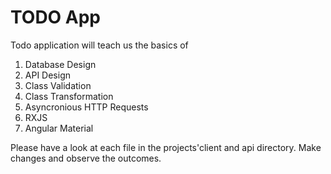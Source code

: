 # TODO App

Todo application will teach us the basics of

1. Database Design
2. API Design
3. Class Validation
4. Class Transformation
5. Asyncronious HTTP Requests
6. RXJS
7. Angular Material

Please have a look at each file in the projects'client and api directory. Make changes and observe the outcomes.
